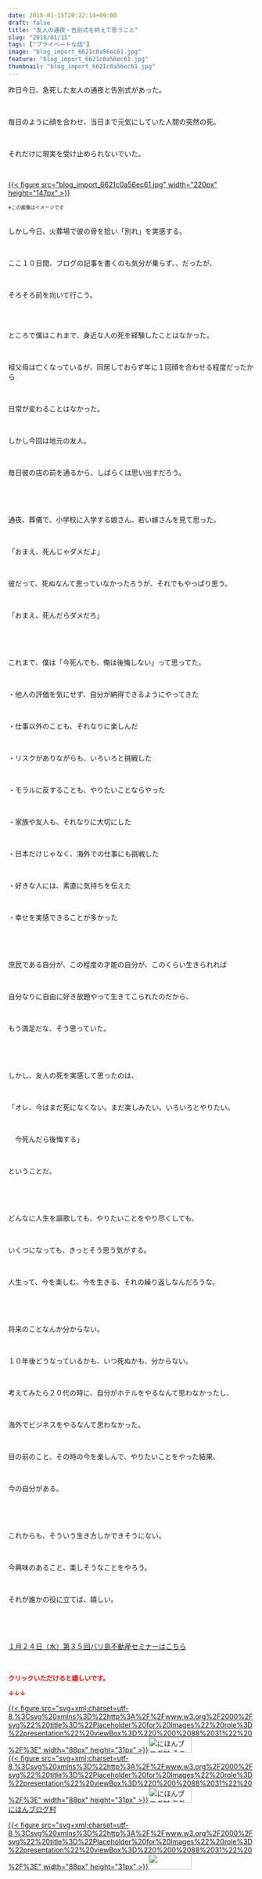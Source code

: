 ```yaml
---
date: 2018-01-15T20:22:14+09:00
draft: false
title: "友人の通夜・告別式を終えて思うこと"
slug: "2018/01/15"
tags: ["プライベートな話"]
image: "blog_import_6621c0a56ec61.jpg"
feature: "blog_import_6621c0a56ec61.jpg"
thumbnail: "blog_import_6621c0a56ec61.jpg"
---
```

<p>昨日今日、急死した友人の通夜と告別式があった。</p><p> </p><p>毎日のように顔を合わせ、当日まで元気にしていた人間の突然の死。</p><p> </p><p>それだけに現実を受け止められないでいた。</p><p> </p><p><a href="blog_import_6621c0a56ec61.jpg">{{< figure src="blog_import_6621c0a56ec61.jpg" width="220px" height="147px" >}}</a></p><p><span style="font-size: 0.7em;">※この画像はイメージです</span></p><p><br/>しかし今日、火葬場で彼の骨を拾い「別れ」を実感する。</p><p> </p><p>ここ１０日間、ブログの記事を書くのも気分が乗らず、、だったが、</p><p> </p><p>そろそろ前を向いて行こう。</p><p> </p><p><br/>ところで僕はこれまで、身近な人の死を経験したことはなかった。</p><p> </p><p>祖父母は亡くなっているが、同居しておらず年に１回顔を合わせる程度だったから</p><p> </p><p>日常が変わることはなかった。</p><p> </p><p>しかし今回は地元の友人。</p><p> </p><p>毎日彼の店の前を通るから、しばらくは思い出すだろう。</p><p> </p><p> </p><p>通夜、葬儀で、小学校に入学する娘さん、若い嫁さんを見て思った。</p><p> </p><p>「おまえ、死んじゃダメだよ」</p><p> </p><p>彼だって、死ぬなんて思っていなかったろうが、それでもやっぱり思う。</p><p> </p><p>「おまえ、死んだらダメだろ」</p><p> </p><p> </p><p>これまで、僕は「今死んでも、俺は後悔しない」って思ってた。</p><p> </p><p>・他人の評価を気にせず、自分が納得できるようにやってきた</p><p> </p><p>・仕事以外のことも、それなりに楽しんだ</p><p> </p><p>・リスクがありながらも、いろいろと挑戦した</p><p> </p><p>・モラルに反することも、やりたいことならやった</p><p> </p><p>・家族や友人も、それなりに大切にした</p><p> </p><p>・日本だけじゃなく、海外での仕事にも挑戦した</p><p> </p><p>・好きな人には、素直に気持ちを伝えた</p><p> </p><p>・幸せを実感できることが多かった</p><p> </p><p> </p><p>庶民である自分が、この程度の才能の自分が、このくらい生きられれば</p><p> </p><p>自分なりに自由に好き放題やって生きてこられたのだから、</p><p> </p><p>もう満足だな、そう思っていた。</p><p> </p><p> </p><p>しかし、友人の死を実感して思ったのは、</p><p> </p><p>「オレ、今はまだ死になくない。まだ楽しみたい。いろいろとやりたい。</p><p> </p><p>　今死んだら後悔する」</p><p> </p><p>ということだ。</p><p> </p><p> </p><p>どんなに人生を謳歌しても、やりたいことをやり尽くしても、</p><p> </p><p>いくつになっても、きっとそう思う気がする。</p><p> </p><p>人生って、今を楽しむ、今を生きる、それの繰り返しなんだろうな。</p><p> </p><p> </p><p>将来のことなんか分からない。</p><p> </p><p>１０年後どうなっているかも、いつ死ぬかも、分からない。</p><p> </p><p>考えてみたら２０代の時に、自分がホテルをやるなんて思わなかったし、</p><p> </p><p>海外でビジネスをやるなんて思わなかった。</p><p> </p><p>目の前のこと、その時の今を楽しんで、やりたいことをやった結果、</p><p> </p><p>今の自分がある。</p><p> </p><p> </p><p>これからも、そういう生き方しかできそうにない。</p><p> </p><p>今興味のあること、楽しそうなことをやろう。</p><p> </p><p>それが誰かの役に立てば、嬉しい。</p><p> </p><p> </p><p><a href="iin.co.jp" target="_blank">１月２４日（水）第３５回バリ島不動産セミナーはこちら</a></p><p> </p><p><font color="#ff0000" size="2"><strong>クリックいただけると嬉しいです。</strong></font></p><p><font color="#ff0000" size="2"><strong>↓↓↓</strong></font></p><p><a href="ranking.html?p_cid=01260127" id="&amp;blogmura_banner" target="_blank">{{< figure src="svg+xml;charset=utf-8,%3Csvg%20xmlns%3D%22http%3A%2F%2Fwww.w3.org%2F2000%2Fsvg%22%20title%3D%22Placeholder%20for%20Images%22%20role%3D%22presentation%22%20viewBox%3D%220%200%2088%2031%22%20%2F%3E" width="88px" height="31px" >}}<noscript><img alt="にほんブログ村 その他生活ブログ 不動産投資へ" border="0" height="31" src="https://img-proxy.blog-video.jp/images?url=http%3A%2F%2Flife.blogmura.com%2Fhudousantoushi%2Fimg%2Fhudousantoushi88_31.gif" width="88"></noscript></a><br/><a href="ranking.html?p_cid=01260127" target="_blank">{{< figure src="svg+xml;charset=utf-8,%3Csvg%20xmlns%3D%22http%3A%2F%2Fwww.w3.org%2F2000%2Fsvg%22%20title%3D%22Placeholder%20for%20Images%22%20role%3D%22presentation%22%20viewBox%3D%220%200%2088%2031%22%20%2F%3E" width="88px" height="31px" >}}<noscript><img alt="にほんブログ村 海外生活ブログ バリ島情報へ" border="0" height="31" src="https://img-proxy.blog-video.jp/images?url=http%3A%2F%2Foverseas.blogmura.com%2Fbali%2Fimg%2Fbali88_31.gif" width="88"></noscript></a><br/><a href="ranking.html?p_cid=01260127" target="_blank">にほんブログ村</a></p><p><a href="link.php?1804582" title="人気ブログランキングへ">{{< figure src="svg+xml;charset=utf-8,%3Csvg%20xmlns%3D%22http%3A%2F%2Fwww.w3.org%2F2000%2Fsvg%22%20title%3D%22Placeholder%20for%20Images%22%20role%3D%22presentation%22%20viewBox%3D%220%200%2088%2031%22%20%2F%3E" width="88px" height="31px" >}}<noscript><img border="0" height="31" src="https://blog.with2.net/img/banner/banner_22.gif" width="88"></noscript></a></p><p> </p>


